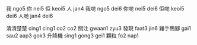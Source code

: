 我 ngo5 
你 nei5 
佢 keoi5 
人 jan4 
我哋 ngo5 dei6 
你哋 nei5 dei6 
佢哋 keoi5 dei6 
人哋 jan4 dei6

清清楚楚 cing1 cing1 co2 co2
關注 gwaan1 zyu3
發現 faat3 jin6
雞手鴨腳 gai1 sau2 aap3 gok3
升降機 sing1 gong3 gei1
顆粒 fo2 nap1

